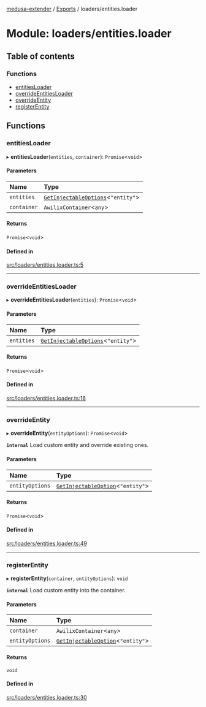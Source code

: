 [medusa-extender](../README.md) / [Exports](../modules.md) / loaders/entities.loader

# Module: loaders/entities.loader

## Table of contents

### Functions

- [entitiesLoader](loaders_entities_loader.md#entitiesloader)
- [overrideEntitiesLoader](loaders_entities_loader.md#overrideentitiesloader)
- [overrideEntity](loaders_entities_loader.md#overrideentity)
- [registerEntity](loaders_entities_loader.md#registerentity)

## Functions

### entitiesLoader

▸ **entitiesLoader**(`entities`, `container`): `Promise`<`void`\>

#### Parameters

| Name | Type |
| :------ | :------ |
| `entities` | [`GetInjectableOptions`](types.md#getinjectableoptions)<``"entity"``\> |
| `container` | `AwilixContainer`<`any`\> |

#### Returns

`Promise`<`void`\>

#### Defined in

[src/loaders/entities.loader.ts:5](https://github.com/adrien2p/medusa-extender/blob/6f01da1/src/loaders/entities.loader.ts#L5)

___

### overrideEntitiesLoader

▸ **overrideEntitiesLoader**(`entities`): `Promise`<`void`\>

#### Parameters

| Name | Type |
| :------ | :------ |
| `entities` | [`GetInjectableOptions`](types.md#getinjectableoptions)<``"entity"``\> |

#### Returns

`Promise`<`void`\>

#### Defined in

[src/loaders/entities.loader.ts:16](https://github.com/adrien2p/medusa-extender/blob/6f01da1/src/loaders/entities.loader.ts#L16)

___

### overrideEntity

▸ **overrideEntity**(`entityOptions`): `Promise`<`void`\>

**`internal`**
Load custom entity and override existing ones.

#### Parameters

| Name | Type |
| :------ | :------ |
| `entityOptions` | [`GetInjectableOption`](types.md#getinjectableoption)<``"entity"``\> |

#### Returns

`Promise`<`void`\>

#### Defined in

[src/loaders/entities.loader.ts:49](https://github.com/adrien2p/medusa-extender/blob/6f01da1/src/loaders/entities.loader.ts#L49)

___

### registerEntity

▸ **registerEntity**(`container`, `entityOptions`): `void`

**`internal`**
Load custom entity into the container.

#### Parameters

| Name | Type |
| :------ | :------ |
| `container` | `AwilixContainer`<`any`\> |
| `entityOptions` | [`GetInjectableOption`](types.md#getinjectableoption)<``"entity"``\> |

#### Returns

`void`

#### Defined in

[src/loaders/entities.loader.ts:30](https://github.com/adrien2p/medusa-extender/blob/6f01da1/src/loaders/entities.loader.ts#L30)
